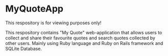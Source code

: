 # MyQuoteApp
This respository is for viewing purposes only!

This respository contains "My Quote" web-application that allows users to collect and share their favourite quotes and search quotes collected by other users.
Mainly using Ruby language and Ruby on Rails framework and SQLite Database.
